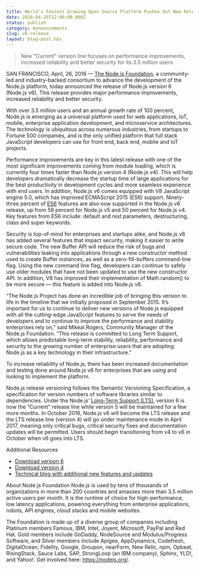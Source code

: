 ```yaml
---
title: World’s Fastest Growing Open Source Platform Pushes Out New Release
date: 2016-04-26T12:00:00.000Z
status: publish
category: Announcements
slug: v6-release
layout: blog-post.hbs
---
```


> New “Current” version line focuses on performance improvements, increased reliability and better security for its 3.5 million users

SAN FRANCISCO, April, 26, 2016 — [The Node.js Foundation](http://ctt.marketwire.com/?release=11G082331-001&id=8448115&type=0&url=https%3a%2f%2fnodejs.org%2fen%2ffoundation%2f), a community-led and industry-backed consortium to advance the development of the Node.js platform, today announced the release of Node.js version 6 (Node.js v6). This release provides major performance improvements, increased reliability and better security.

With over 3.5 million users and an annual growth rate of 100 percent, Node.js is emerging as a universal platform used for web applications, IoT, mobile, enterprise application development, and microservice architectures. The technology is ubiquitous across numerous industries, from startups to Fortune 500 companies, and is the only unified platform that full stack JavaScript developers can use for front end, back end, mobile and IoT projects.

Performance improvements are key in this latest release with one of the most significant improvements coming from module loading, which is currently four times faster than Node.js version 4 (Node.js v4). This will help developers dramatically decrease the startup time of large applications for the best productivity in development cycles and more seamless experience with end users. In addition, Node.js v6 comes equipped with V8 JavaScript engine 5.0, which has improved ECMAScript 2015 (ES6) support. Ninety-three percent of [ES6](https://node.green/) features are also now supported in the Node.js v6 release, up from 56 percent for Node.js v5 and 50 percent for Node.js v4. Key features from ES6 include: default and rest parameters, destructuring, class and super keywords.

Security is top-of-mind for enterprises and startups alike, and Node.js v6 has added several features that impact security, making it easier to write secure code. The new Buffer API will reduce the risk of bugs and vulnerabilities leaking into applications through a new constructor method used to create Buffer instances, as well as a zero-fill-buffers command-line flag. Using the new command line flag, developers can continue to safely use older modules that have not been updated to use the new constructor API. In addition, V8 has improved their implementation of Math.random() to be more secure — this feature is added into Node.js v6.

“The Node.js Project has done an incredible job of bringing this version to life in the timeline that we initially proposed in September 2015. It’s important for us to continue to deliver new versions of Node.js equipped with all the cutting-edge JavaScript features to serve the needs of developers and to continue to improve the performance and stability enterprises rely on,” said Mikeal Rogers, Community Manager of the Node.js Foundation. “This release is committed to Long Term Support, which allows predictable long-term stability, reliability, performance and security to the growing number of enterprise users that are adopting Node.js as a key technology in their infrastructure.”

To increase reliability of Node.js, there has been increased documentation and testing done around Node.js v6 for enterprises that are using and looking to implement the platform.

Node.js release versioning follows the Semantic Versioning Specification, a specification for version numbers of software libraries similar to dependencies. Under the Node.js’ [Long-Term Support (LTS)](https://github.com/nodejs/LTS/), version 6 is now the “Current” release line while version 5 will be maintained for a few more months. In October 2016, Node.js v6 will become the LTS release and the LTS release line (version 4) will go under maintenance mode in April 2017, meaning only critical bugs, critical security fixes and documentation updates will be permitted. Users should begin transitioning from v4 to v6 in October when v6 goes into LTS.

Additional Resources

* [Download version 6](https://nodejs.org/download/release/v6.0.0/)
* [Download version 4](https://nodejs.org/en/download/)
* [Technical blog with additional new features and updates](https://nodejs.org/en/blog/)

About Node.js Foundation Node.js is used by tens of thousands of organizations in more than 200 countries and amasses more than 3.5 million active users per month. It is the runtime of choice for high-performance, low latency applications, powering everything from enterprise applications, robots, API engines, cloud stacks and mobile websites.

The Foundation is made up of a diverse group of companies including Platinum members Famous, IBM, Intel, Joyent, Microsoft, PayPal and Red Hat. Gold members include GoDaddy, NodeSource and Modulus/Progress Software, and Silver members include Apigee, AppDynamics, Codefresh, DigitalOcean, Fidelity, Google, Groupon, nearForm, New Relic, npm, Opbeat, RisingStack, Sauce Labs, SAP, StrongLoop (an IBM company), Sphinx, YLD!, and Yahoo!. Get involved here: <https://nodejs.org/>.
